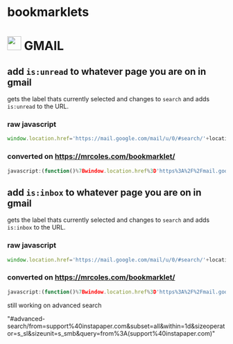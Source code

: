 # bookmarklets

# <img height="32" width="32" src="https://cdn.jsdelivr.net/npm/simple-icons@v3/icons/gmail.svg" /> GMAIL
## add ```is:unread``` to whatever page you are on in gmail

gets the label thats currently selected and changes to ```search``` and adds ```is:unread``` to the URL.




### raw javascript
```javascript
window.location.href='https://mail.google.com/mail/u/0/#search/'+location.hash.replace("/","%3A").replace("#search%3A","").replace("#imp","is%3Aimportant").replace("#category%3A","category%3A").replace("#label","label").replace("#","in%3A").toLowerCase().concat('+is%3Aunread')
```

### converted on https://mrcoles.com/bookmarklet/
```javascript
javascript:(function()%7Bwindow.location.href%3D'https%3A%2F%2Fmail.google.com%2Fmail%2Fu%2F0%2F%23search%2F'%2Blocation.hash.replace(%22%2F%22%2C%22%253A%22).replace(%22%23search%253A%22%2C%22%22).replace(%22%23imp%22%2C%22is%253Aimportant%22).replace(%22%23category%253A%22%2C%22category%253A%22).replace(%22%23label%22%2C%22label%22).replace(%22%23%22%2C%22in%253A%22).toLowerCase().concat('%2Bis%253Aunread')%7D)()
```

## add ```is:inbox``` to whatever page you are on in gmail

gets the label thats currently selected and changes to ```search``` and adds ```is:inbox``` to the URL.

### raw javascript
```javascript
window.location.href='https://mail.google.com/mail/u/0/#search/'+location.hash.replace("/","%3A").replace("#search%3A","").replace("#imp","is%3Aimportant").replace("#category%3A","category%3A").replace("#label","label").replace("#","in%3A").toLowerCase().concat('+is%3Ainbox')
```

### converted on https://mrcoles.com/bookmarklet/
```javascript
javascript:(function()%7Bwindow.location.href%3D'https%3A%2F%2Fmail.google.com%2Fmail%2Fu%2F0%2F%23search%2F'%2Blocation.hash.replace(%22%2F%22%2C%22%253A%22).replace(%22%23search%253A%22%2C%22%22).replace(%22%23imp%22%2C%22is%253Aimportant%22).replace(%22%23category%253A%22%2C%22category%253A%22).replace(%22%23label%22%2C%22label%22).replace(%22%23%22%2C%22in%253A%22).toLowerCase().concat('%2Bis%253Ainbox')%7D)()
```

still working on advanced search

"#advanced-search/from=support%40instapaper.com&subset=all&within=1d&sizeoperator=s_sl&sizeunit=s_smb&query=from%3A(support%40instapaper.com)"
